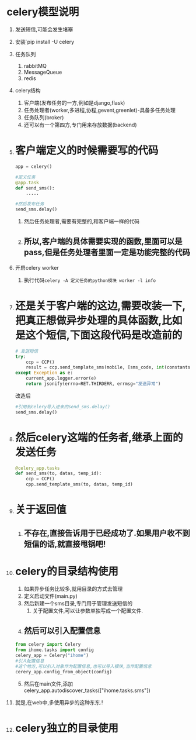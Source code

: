 # celery模型说明
1. 发送短信,可能会发生堵塞
2. 安装`pip install -U celery
3. 任务队列
    1. rabbitMQ
    2. MessageQueue
    3. redis
4. celery结构
    1. 客户端(发布任务的一方,例如是django,flask)
    2. 任务处理者(worker,多进程,协程,gevent,greenlet)-具备多任务处理
    3. 任务队列(broker)
    4. 还可以有一个第四方,专门用来存放数据(backend)
5. # 客户端定义的时候需要写的代码
    ```python
    app = celery()

    #定义任务
    @app.task
    def send_sms():
        .....

    #然后发布任务
    send_sms.delay()
    ```
    1. 然后任务处理者,需要有完整的,和客户端一样的代码
    2. ## 所以,客户端的具体需要实现的函数,里面可以是pass,但是任务处理者里面一定是功能完整的代码
6. 开启celery worker
    1. 执行代码`celery -A 定义任务的python模块 worker -l info`
7. # 还是关于客户端的这边,需要改装一下,把真正想做异步处理的具体函数,比如是这个短信,下面这段代码是改造前的
    ```python
    # 发送短信
    try:
        ccp = CCP()
        result = ccp.send_template_sms(mobile, [sms_code, int(constants.SMS_CODE_REDIS_EXPIRES/60)], 1)
    except Exception as e:
        current_app.logger.error(e)
        return jsonify(errno=RET.THIRDERR, errmsg="发送异常")
    ```
    改造后
    ```python
    #引用到celery导入进来的send_sms.delay()
    send_sms.delay()
    ```
8. # 然后celery这端的任务者,继承上面的发送任务
    ```python
    @celery_app.tasks
    def send_sms(to, datas, temp_id):
        ccp = CCP()
        cpp.send_template_sms(to, datas, temp_id)
    ```
9. # 关于返回值
    1. ## 不存在,直接告诉用于已经成功了.如果用户收不到短信的话,就直接甩锅吧!

10. # celery的目录结构使用
    1. 如果异步任务比较多,就用目录的方式去管理
    2. 定义启动文件(main.py)
    3. 然后新建一个sms目录,专门用于管理发送短信的
        1. 关于配置文件,可以让参数单独写成一个配置文件.
    4. ## 然后可以引入配置信息
    ```python
    from celery import Celery
    from ihome.tasks import config
    celery_app = Celery("ihome")
    #引入配置信息
    #这个地方,可以引入对象作为配置信息,也可以导入模块,当作配置信息
    cerery_app.config_from_object(config)
    ```
    5. 然后在main文件,添加celery_app.autodiscover_tasks(["ihome.tasks.sms"])
11. 就是,在web中,多使用异步的这种东东.!
12. # celery独立的目录使用